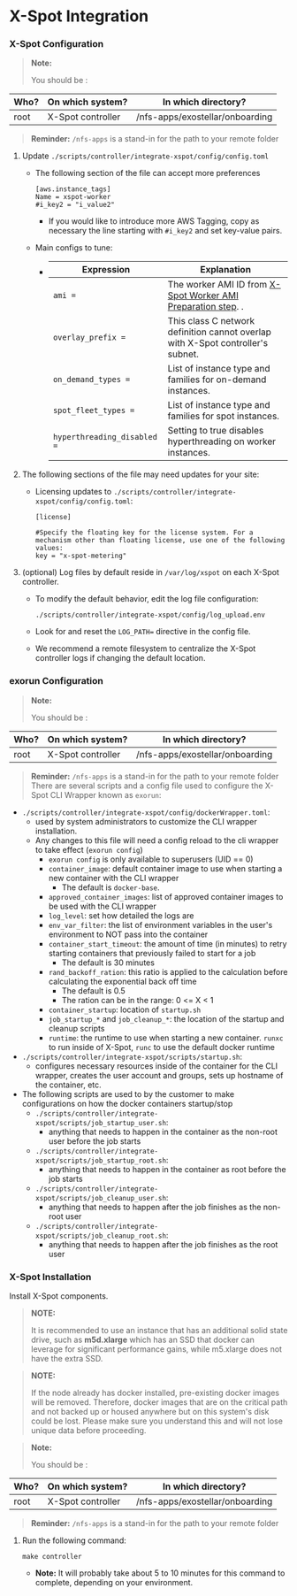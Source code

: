 # X-Spot Integration

### X-Spot Configuration <a href="#user-content-x-spot-configuration" id="user-content-x-spot-configuration"></a>

> **Note:**
>
> You should be :

| Who? | On which system?  | In which directory?             |
| ---- | ----------------- | ------------------------------- |
| root | X-Spot controller | /nfs-apps/exostellar/onboarding |

> **Reminder:** `/nfs-apps` is a stand-in for the path to your remote folder

1. Update `./scripts/controller/integrate-xspot/config/config.toml`
   *   The following section of the file can accept more preferences

       ```
       [aws.instance_tags]
       Name = xspot-worker
       #i_key2 = "i_value2"
       ```

       * If you would like to introduce more AWS Tagging, copy as necessary the line starting with `#i_key2` and set key-value pairs.
   * Main configs to tune:
     * | Expression                  | Explanation                                                                                                                           |
       | --------------------------- | ------------------------------------------------------------------------------------------------------------------------------------- |
       | `ami =`                     | The worker AMI ID from [X-Spot Worker AMI Preparation step](https://github.com/Exostellar-Labs/docs#x-spot-worker-ami-preparation). . |
       | `overlay_prefix =`          | This class C network definition cannot overlap with X-Spot controller's subnet.                                                       |
       | `on_demand_types =`         | List of instance type and families for on-demand instances.                                                                           |
       | `spot_fleet_types =`        | List of instance type and families for spot instances.                                                                                |
       | `hyperthreading_disabled =` | Setting to true disables hyperthreading on worker instances.                                                                          |
2. The following sections of the file may need updates for your site:
   *   Licensing updates to `./scripts/controller/integrate-xspot/config/config.toml`:

       ```
       [license]

       #Specify the floating key for the license system. For a mechanism other than floating license, use one of the following values:
       key = "x-spot-metering"
       ```
3. (optional) Log files by default reside in `/var/log/xspot` on each X-Spot controller.
   *   To modify the default behavior, edit the log file configuration:

       ```
       ./scripts/controller/integrate-xspot/config/log_upload.env
       ```
   * Look for and reset the `LOG_PATH=` directive in the config file.
   * We recommend a remote filesystem to centralize the X-Spot controller logs if changing the default location.

### exorun Configuration <a href="#user-content-exorun-configuration" id="user-content-exorun-configuration"></a>

> **Note:**
>
> You should be :

| Who? | On which system?  | In which directory?             |
| ---- | ----------------- | ------------------------------- |
| root | X-Spot controller | /nfs-apps/exostellar/onboarding |

> **Reminder:** `/nfs-apps` is a stand-in for the path to your remote folder There are several scripts and a config file used to configure the X-Spot CLI Wrapper known as `exorun`:

* `./scripts/controller/integrate-xspot/config/dockerWrapper.toml`:
  * used by system administrators to customize the CLI wrapper installation.
  * Any changes to this file will need a config reload to the cli wrapper to take effect (`exorun config`)
    * `exorun config` is only available to superusers (UID == 0)
    * `container_image`: default container image to use when starting a new container with the CLI wrapper
      * The default is `docker-base`.
    * `approved_container_images`: list of approved container images to be used with the CLI wrapper
    * `log_level`: set how detailed the logs are
    * `env_var_filter`: the list of environment variables in the user's environment to NOT pass into the container
    * `container_start_timeout`: the amount of time (in minutes) to retry starting containers that previously failed to start for a job
      * The default is 30 minutes
    * `rand_backoff_ration`: this ratio is applied to the calculation before calculating the exponential back off time
      * The default is 0.5
      * The ration can be in the range: 0 <= X < 1
    * `container_startup`: location of `startup.sh`
    * `job_startup_*` and `job_cleanup_*`: the location of the startup and cleanup scripts
    * `runtime`: the runtime to use when starting a new container. `runxc` to run inside of X-Spot, `runc` to use the default docker runtime
* `./scripts/controller/integrate-xspot/scripts/startup.sh`:
  * configures necessary resources inside of the container for the CLI wrapper, creates the user account and groups, sets up hostname of the container, etc.
* The following scripts are used to by the customer to make configurations on how the docker containers startup/stop
  * `./scripts/controller/integrate-xspot/scripts/job_startup_user.sh`:
    * anything that needs to happen in the container as the non-root user before the job starts
  * `./scripts/controller/integrate-xspot/scripts/job_startup_root.sh`:
    * anything that needs to happen in the container as root before the job starts
  * `./scripts/controller/integrate-xspot/scripts/job_cleanup_user.sh`:
    * anything that needs to happen after the job finishes as the non-root user
  * `./scripts/controller/integrate-xspot/scripts/job_cleanup_root.sh`:
    * anything that needs to happen after the job finishes as the root user

### X-Spot Installation <a href="#user-content-x-spot-installation" id="user-content-x-spot-installation"></a>

Install X-Spot components.

> **NOTE:**
>
> It is recommended to use an instance that has an additional solid state drive, such as **m5d.xlarge** which has an SSD that docker can leverage for significant performance gains, while m5.xlarge does not have the extra SSD.

> **NOTE:**
>
> If the node already has docker installed, pre-existing docker images will be removed. Therefore, docker images that are on the critical path and not backed up or housed anywhere but on this system's disk could be lost. Please make sure you understand this and will not lose unique data before proceeding.

> **Note:**
>
> You should be :

| Who? | On which system?  | In which directory?             |
| ---- | ----------------- | ------------------------------- |
| root | X-Spot controller | /nfs-apps/exostellar/onboarding |

> **Reminder:** `/nfs-apps` is a stand-in for the path to your remote folder

1.  Run the following command:

    ```
    make controller
    ```

    * **Note:** It will probably take about 5 to 10 minutes for this command to complete, depending on your environment.

